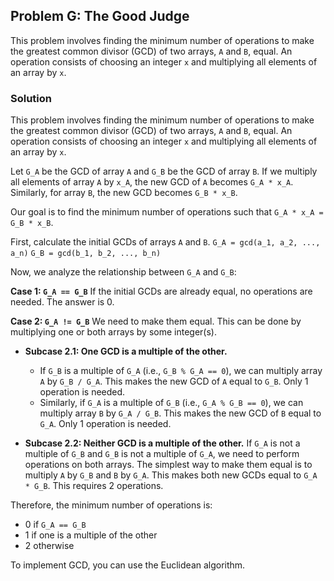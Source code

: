 ## Problem G: The Good Judge

This problem involves finding the minimum number of operations to make the greatest common divisor (GCD) of two arrays, `A` and `B`, equal. An operation consists of choosing an integer `x` and multiplying all elements of an array by `x`.

### Solution
This problem involves finding the minimum number of operations to make the greatest common divisor (GCD) of two arrays, `A` and `B`, equal. An operation consists of choosing an integer `x` and multiplying all elements of an array by `x`.

Let `G_A` be the GCD of array `A` and `G_B` be the GCD of array `B`. If we multiply all elements of array `A` by `x_A`, the new GCD of `A` becomes `G_A * x_A`. Similarly, for array `B`, the new GCD becomes `G_B * x_B`.

Our goal is to find the minimum number of operations such that `G_A * x_A = G_B * x_B`.

First, calculate the initial GCDs of arrays `A` and `B`.
`G_A = gcd(a_1, a_2, ..., a_n)`
`G_B = gcd(b_1, b_2, ..., b_n)`

Now, we analyze the relationship between `G_A` and `G_B`:

**Case 1: `G_A == G_B`**
If the initial GCDs are already equal, no operations are needed. The answer is 0.

**Case 2: `G_A != G_B`**
We need to make them equal. This can be done by multiplying one or both arrays by some integer(s).

*   **Subcase 2.1: One GCD is a multiple of the other.**
    *   If `G_B` is a multiple of `G_A` (i.e., `G_B % G_A == 0`), we can multiply array `A` by `G_B / G_A`. This makes the new GCD of `A` equal to `G_B`. Only 1 operation is needed.
    *   Similarly, if `G_A` is a multiple of `G_B` (i.e., `G_A % G_B == 0`), we can multiply array `B` by `G_A / G_B`. This makes the new GCD of `B` equal to `G_A`. Only 1 operation is needed.

*   **Subcase 2.2: Neither GCD is a multiple of the other.**
    If `G_A` is not a multiple of `G_B` and `G_B` is not a multiple of `G_A`, we need to perform operations on both arrays. The simplest way to make them equal is to multiply `A` by `G_B` and `B` by `G_A`. This makes both new GCDs equal to `G_A * G_B`. This requires 2 operations.

Therefore, the minimum number of operations is:
*   0 if `G_A == G_B`
*   1 if one is a multiple of the other
*   2 otherwise

To implement GCD, you can use the Euclidean algorithm.

